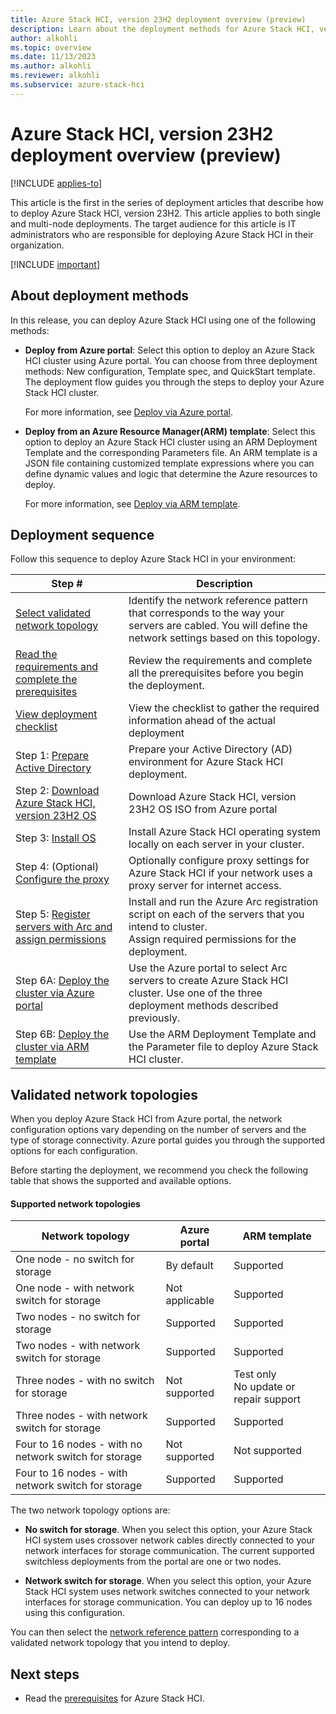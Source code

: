 ```yaml
---
title: Azure Stack HCI, version 23H2 deployment overview (preview)
description: Learn about the deployment methods for Azure Stack HCI, version 23H2 (preview).
author: alkohli
ms.topic: overview
ms.date: 11/13/2023
ms.author: alkohli
ms.reviewer: alkohli
ms.subservice: azure-stack-hci
---
```


# Azure Stack HCI, version 23H2 deployment overview (preview)

[!INCLUDE [applies-to](../../includes/hci-applies-to-23h2.md)]

This article is the first in the series of deployment articles that describe how to deploy Azure Stack HCI, version 23H2. This article applies to both single and multi-node deployments. The target audience for this article is IT administrators who are responsible for deploying Azure Stack HCI in their organization.

[!INCLUDE [important](../../includes/hci-preview.md)]

## About deployment methods

In this release, you can deploy Azure Stack HCI using one of the following methods:

- **Deploy from Azure portal**: Select this option to deploy an Azure Stack HCI cluster using Azure portal. You can choose from three deployment methods: New configuration, Template spec, and QuickStart template. The deployment flow guides you through the steps to deploy your Azure Stack HCI cluster.

    For more information, see [Deploy via Azure portal](deploy-via-portal.md).

- **Deploy from an Azure Resource Manager(ARM) template**: Select this option to deploy an Azure Stack HCI cluster using an ARM Deployment Template and the corresponding Parameters file. An ARM template is a JSON file containing customized template expressions where you can define dynamic values and logic that determine the Azure resources to deploy. 

    For more information, see [Deploy via ARM template](deployment-azure-resource-manager-template.md).


## Deployment sequence

Follow this sequence to deploy Azure Stack HCI in your environment:


| Step #                                                       | Description                                                                              |
|--------------------------------------------------------------|------------------------------------------------------------------------------|
| [Select validated network topology](#validated-network-topologies)                            | Identify the network reference pattern that corresponds to the way your servers are cabled. You will define the network settings based on this topology.            |
| [Read the requirements and complete the prerequisites](./deployment-prerequisites.md)         | Review the requirements and complete all the prerequisites before you begin the deployment.            |
| [View deployment checklist](./deployment-checklist.md)                            | View the checklist to gather the required information ahead of the actual deployment                  |
| Step 1: [Prepare Active Directory](./deployment-prep-active-directory.md)                             | Prepare your Active Directory (AD) environment for Azure Stack HCI deployment.                      |
| Step 2: [Download Azure Stack HCI, version 23H2 OS](./download-azure-stack-hci-23h2-software.md)            | Download Azure Stack HCI, version 23H2 OS ISO from Azure portal                                       |
| Step 3: [Install OS](./deployment-install-os.md)                                         | Install Azure Stack HCI operating system locally on each server in your cluster.                      |
| Step 4: (Optional) [Configure the proxy](../manage/configure-proxy-settings.md)                       | Optionally configure proxy settings for Azure Stack HCI if your network uses a proxy server for internet access. |
| Step 5: [Register servers with Arc and assign permissions](./deployment-arc-register-server-permissions.md)     | Install and run the Azure Arc registration script on each of the servers that you intend to cluster.<br> Assign required permissions for the deployment.  |
| Step 6A: [Deploy the cluster via Azure portal](./deploy-via-portal.md)                  | Use the Azure portal to select Arc servers to create Azure Stack HCI cluster. Use one of the three deployment methods described previously.                       |
| Step 6B: [Deploy the cluster via ARM template](deployment-azure-resource-manager-template.md)                  | Use the ARM Deployment Template and the Parameter file to deploy Azure Stack HCI cluster.                         |


## Validated network topologies

When you deploy Azure Stack HCI from Azure portal, the network configuration options vary depending on the number of servers and the type of storage connectivity. Azure portal guides you through the supported options for each configuration.

Before starting the deployment, we recommend you check the following table that shows the supported and available options.

#### Supported network topologies

|Network topology|Azure portal|ARM template|
|---|---|---|
|One node - no switch for storage|By default|Supported|
|One node - with network switch for storage|Not applicable|Supported|
|Two nodes - no switch for storage|Supported|Supported|
|Two nodes - with network switch for storage|Supported|Supported|
|Three nodes - with no switch for storage|Not supported|Test only <br> No update or repair support|
|Three nodes - with network switch for storage|Supported|Supported|
|Four to 16 nodes - with no network switch for storage|Not supported|Not supported|
|Four to 16 nodes - with network switch for storage|Supported|Supported|

The two network topology options are:

- **No switch for storage**. When you select this option, your Azure Stack HCI system uses crossover network cables directly connected to your network interfaces for storage communication. The current supported switchless deployments from the portal are one or two nodes.

- **Network switch for storage**. When you select this option, your Azure Stack HCI system uses network switches connected to your network interfaces for storage communication. You can deploy up to 16 nodes using this configuration.

You can then select the [network reference pattern](../plan/choose-network-pattern.md) corresponding to a validated network topology that you intend to deploy.

## Next steps

- Read the [prerequisites](./deployment-prerequisites.md) for Azure Stack HCI.
